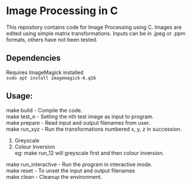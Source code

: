 Image Processing in C
=====================

This repository contains code for Image Processing using C. Images are edited using simple matrix transformations. Inputs can be in .jpeg or .ppm formats, others have not been tested.

## Dependencies
Requires ImageMagick installed  
`sudo apt install imagemagick-6.q16`

## Usage:  
make build - Compile the code.  
make test_n  - Setting the nth test image as input to program.  
make prepare - Read input and output filenames from user.  
make run_xyz - Run the transformations numbered x, y, z in succession.  

1. Greyscale
2. Colour Inversion  
eg: make run_12 will greyscale first and then colour inversion.  

make run_interactive - Run the program in interactive mode.  
make reset - To unset the input and output filenames  
make clean - Cleanup the environment.  
